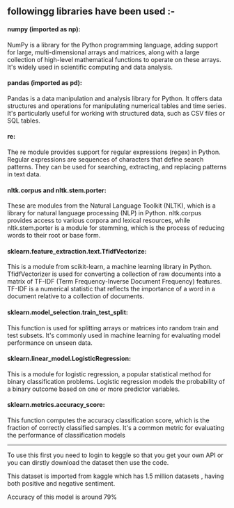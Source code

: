 <h2> followingg libraries have been used :-</h2>

<h4>numpy (imported as np):</h4> 
NumPy is a library for the Python programming language, adding support for large, multi-dimensional arrays and matrices, along with a large collection of high-level mathematical functions to operate on these arrays. It's widely used in scientific computing and data analysis.

<h4>pandas (imported as pd):</h4> 
Pandas is a data manipulation and analysis library for Python. It offers data structures and operations for manipulating numerical tables and time series. It's particularly useful for working with structured data, such as CSV files or SQL tables.

<h4>re: </h4>
The re module provides support for regular expressions (regex) in Python. Regular expressions are sequences of characters that define search patterns. They can be used for searching, extracting, and replacing patterns in text data.

<h4>nltk.corpus and nltk.stem.porter:</h4>
These are modules from the Natural Language Toolkit (NLTK), which is a library for natural language processing (NLP) in Python. nltk.corpus provides access to various corpora and lexical resources, while nltk.stem.porter is a module for stemming, which is the process of reducing words to their root or base form.

<h4>sklearn.feature_extraction.text.TfidfVectorize:</h4>
This is a module from scikit-learn, a machine learning library in Python. TfidfVectorizer is used for converting a collection of raw documents into a matrix of TF-IDF (Term Frequency-Inverse Document Frequency) features. TF-IDF is a numerical statistic that reflects the importance of a word in a document relative to a collection of documents.

<h4>sklearn.model_selection.train_test_split:</h4>
This function is used for splitting arrays or matrices into random train and test subsets. It's commonly used in machine learning for evaluating model performance on unseen data.

<h4>sklearn.linear_model.LogisticRegression:</h4>
This is a module for logistic regression, a popular statistical method for binary classification problems. Logistic regression models the probability of a binary outcome based on one or more predictor variables.

<h4>sklearn.metrics.accuracy_score:</h4>
This function computes the accuracy classification score, which is the fraction of correctly classified samples. It's a common metric for evaluating the performance of classification models


<hr></hr>





To use this first you need to login to keggle so that you get your own API or you can dirstly download the dataset then use the code.

This dataset is imported from kaggle which has 1.5 million datasets , having both positive and negative sentiment.

Accuracy of this model is around 79%
